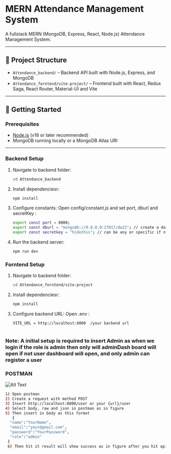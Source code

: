 # MERN Attendance Management System

A fullstack MERN (MongoDB, Express, React, Node.js) Attendance Management System.

---

## 📁 Project Structure

- `Attendance_backend/` – Backend API built with Node.js, Express, and MongoDB
- `Attendance_forntend/vite-project/` – Frontend built with React, Redux Saga, React Router, Material-UI and Vite

---

## 🚀 Getting Started

### Prerequisites

- [Node.js](https://nodejs.org/) (v18 or later recommended)
- MongoDB running locally or a MongoDB Atlas URI

---

### Backend Setup

1. Navigate to backend folder:

   ```bash
   cd Attendance_backend

2. Install dependenciesr:

   ```bash
   npm install
   
3. Configure constants:
   Open config/constant.js and set port, dburl and secretKey :
   ```bash
   export const port = 8000;
   export const dburl = "mongodb://0.0.0.0:27017/dw22"; // create a data base and put its url here dw22 is my database
   export const secretkey = "hidethis"; // can be any or specific if needed

4. Run the backend server:

   ```bash
   npm run dev


### Forntend Setup

1. Navigate to backend folder:

   ```bash
   cd Attendance_forntend/vite-project

2. Install dependenciesr:

   ```bash
   npm install

3. Configure backend URL:
   Open .env :
   ```bash
   VITE_URL = http://localhost:8000  /your backend url



 ### Note: A initial setup is required to insert Admin as when we login if the role is admin then only will adminDash board will open if not user dashboard will open, and only admin can register a user

 ### POSTMAN
![Alt Text](./note1.JPG)

  ```bash
  1) Open postman
  2) Create a request with method POST
  3) Insert http://localhost:8000/user or your {url}/user
  4) Select body, raw and json in postman as in figure
  5) Then insert in body as this format
     {
    "name":"YourName",
    "email":"your@gmail.com",
    "password":"YourPassword",
    "role":"admin"
   }
   6) Then hit it result will show success as in figure after you hit api


